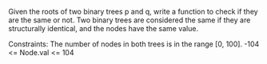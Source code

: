 Given the roots of two binary trees p and q, write a function to check if they are the same or not.
Two binary trees are considered the same if they are structurally identical, and the nodes have the same value.

Constraints:
The number of nodes in both trees is in the range [0, 100].
-104 <= Node.val <= 104
